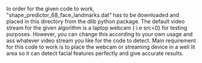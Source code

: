 In order for the given code to work, "shape_predictor_68_face_landmarks.dat" has to be downloaded and placed in this directory from the dlib python package.
The default video stream for the given algorithm is a laptop webcam { i.e src=0} for testing purposes. However, you can change this according to your own usage and ass whatever video stream you like for the code to detect.
Main requirement for this code to work is to place the webcam or streaming device in a well lit area so it can detect facial features perfectly and give accurate results.
